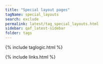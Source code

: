 ```yaml
---
title: "Special layout pages"
tagName: special_layouts
search: exclude
permalink: latest/tag_special_layouts.html
sidebar: qaf_latest-sidebar
folder: tags
---
```


{% include taglogic.html %}

{% include links.html %}
